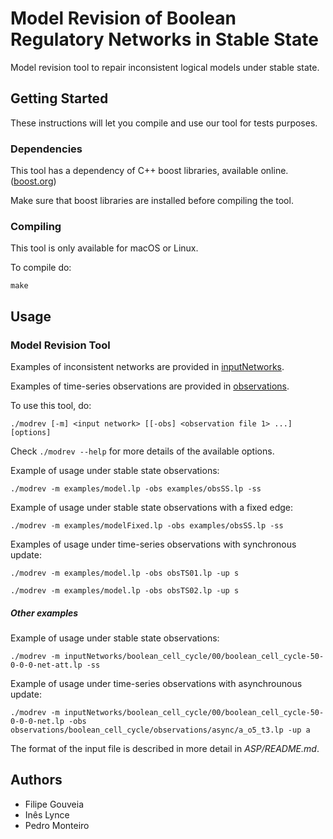 # Model Revision of Boolean Regulatory Networks in Stable State

Model revision tool to repair inconsistent logical models under stable state.

## Getting Started

These instructions will let you compile and use our tool for tests purposes.

### Dependencies

This tool has a dependency of C++ boost libraries, available online. ([boost.org](https://boost.org))

Make sure that boost libraries are installed before compiling the tool.

### Compiling

This tool is only available for macOS or Linux.

To compile do:
```
make
```

## Usage

### Model Revision Tool

Examples of inconsistent networks are provided in [inputNetworks](https://filipegouveia.github.io/ModelRevisionASP/inputNetworks.zip).

Examples of time-series observations are provided in [observations](https://filipegouveia.github.io/ModelRevisionASP/observations.zip).

To use this tool, do:

```
./modrev [-m] <input network> [[-obs] <observation file 1> ...] [options]
```

Check `./modrev --help` for more details of the available options.

Example of usage under stable state observations:
```
./modrev -m examples/model.lp -obs examples/obsSS.lp -ss
```

Example of usage under stable state observations with a fixed edge:
```
./modrev -m examples/modelFixed.lp -obs examples/obsSS.lp -ss
```

Examples of usage under time-series observations with synchronous update:
```
./modrev -m examples/model.lp -obs obsTS01.lp -up s
```
```
./modrev -m examples/model.lp -obs obsTS02.lp -up s
```


##### Other examples

Example of usage under stable state observations:
```
./modrev -m inputNetworks/boolean_cell_cycle/00/boolean_cell_cycle-50-0-0-0-net-att.lp -ss
```

Example of usage under time-series observations with asynchrounous update:
```
./modrev -m inputNetworks/boolean_cell_cycle/00/boolean_cell_cycle-50-0-0-0-net.lp -obs observations/boolean_cell_cycle/observations/async/a_o5_t3.lp -up a
```

The format of the input file is described in more detail in *ASP/README.md*.

## Authors
* Filipe Gouveia
* Inês Lynce
* Pedro Monteiro